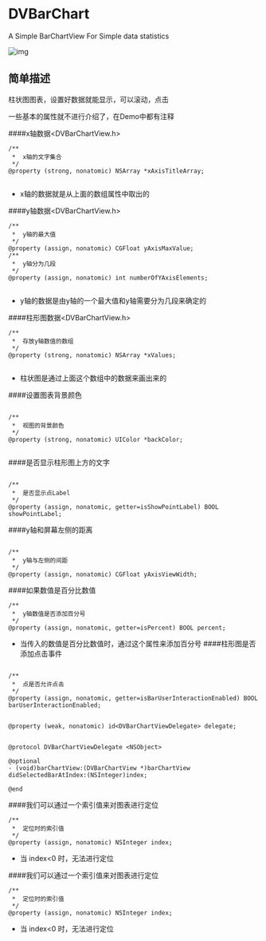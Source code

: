 # DVBarChart
A Simple BarChartView For Simple data statistics

![img](http://d.pr/i/1fu2z+ "img")

简单描述
---------------------
柱状图图表，设置好数据就能显示，可以滚动，点击

一些基本的属性就不进行介绍了，在Demo中都有注释

####x轴数据<DVBarChartView.h>

```
/**
 *  x轴的文字集合
 */
@property (strong, nonatomic) NSArray *xAxisTitleArray;


```
* x轴的数据就是从上面的数组属性中取出的

####y轴数据<DVBarChartView.h>

```
/**
 *  y轴的最大值
 */
@property (assign, nonatomic) CGFloat yAxisMaxValue;
/**
 *  y轴分为几段
 */
@property (assign, nonatomic) int numberOfYAxisElements;


```
* y轴的数据是由y轴的一个最大值和y轴需要分为几段来确定的

####柱形图数据<DVBarChartView.h>

```
/**
 *  存放y轴数值的数组
 */
@property (strong, nonatomic) NSArray *xValues;


```
* 柱状图是通过上面这个数组中的数据来画出来的

####设置图表背景颜色

```

/**
 *  视图的背景颜色
 */
@property (strong, nonatomic) UIColor *backColor;


```
####是否显示柱形图上方的文字

```

/**
 *  是否显示点Label
 */
@property (assign, nonatomic, getter=isShowPointLabel) BOOL showPointLabel;
```

####y轴和屏幕左侧的距离

```

/**
 *  y轴与左侧的间距
 */
@property (assign, nonatomic) CGFloat yAxisViewWidth;
```
####如果数值是百分比数值

```
/**
 *  y轴数值是否添加百分号
 */
@property (assign, nonatomic, getter=isPercent) BOOL percent;
```
* 当传入的数值是百分比数值时，通过这个属性来添加百分号
####柱形图是否添加点击事件

```

/**
 *  点是否允许点击
 */
@property (assign, nonatomic, getter=isBarUserInteractionEnabled) BOOL barUserInteractionEnabled;


@property (weak, nonatomic) id<DVBarChartViewDelegate> delegate;


@protocol DVBarChartViewDelegate <NSObject>

@optional
- (void)barChartView:(DVBarChartView *)barChartView didSelectedBarAtIndex:(NSInteger)index;

@end

```
####我们可以通过一个索引值来对图表进行定位

```
/**
 *  定位时的索引值
 */
@property (assign, nonatomic) NSInteger index;
```
* 当 index<0 时，无法进行定位

####我们可以通过一个索引值来对图表进行定位

```
/**
 *  定位时的索引值
 */
@property (assign, nonatomic) NSInteger index;
```
* 当 index<0 时，无法进行定位
